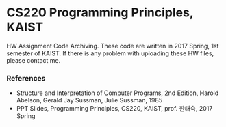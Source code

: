 # CS220 Programming Principles, KAIST
HW Assignment Code Archiving. These code are written in 2017 Spring, 1st semester of KAIST.  If there is any problem with uploading these HW files, please contact me.

### References
* Structure and Interpretation of Computer Programs, 2nd Edition, Harold Abelson, Gerald Jay Sussman, Julie Sussman, 1985
* PPT Slides, Programming Principles, CS220, KAIST, prof. 한태숙, 2017 Spring